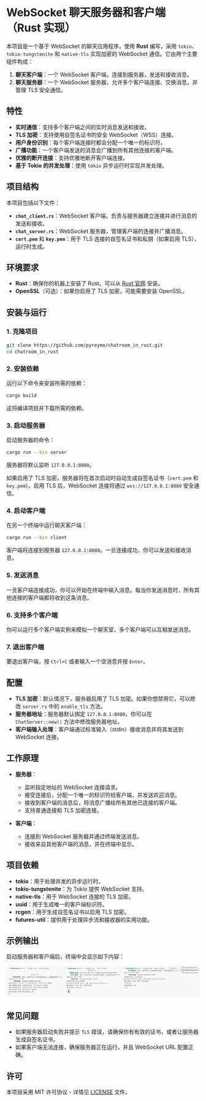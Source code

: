 # WebSocket 聊天服务器和客户端（Rust 实现）

本项目是一个基于 WebSocket 的聊天应用程序，使用 **Rust** 编写，采用 `tokio`、`tokio-tungstenite` 和 `native-tls` 实现加密的 WebSocket 通信。它由两个主要组件构成：

1. **聊天客户端**：一个 WebSocket 客户端，连接到服务器，发送和接收消息。
2. **聊天服务器**：一个 WebSocket 服务器，允许多个客户端连接、交换消息，并管理 TLS 安全通信。

## 特性

- **实时通信**：支持多个客户端之间的实时消息发送和接收。
- **TLS 加密**：支持使用自签名证书的安全 WebSocket（WSS）连接。
- **用户身份识别**：每个客户端连接时都会分配一个唯一的标识符。
- **广播功能**：一个客户端发送的消息会广播到所有其他连接的客户端。
- **优雅的断开连接**：支持优雅地断开客户端连接。
- **基于 Tokio 的并发处理**：使用 `tokio` 异步运行时实现并发处理。

## 项目结构

本项目包括以下文件：

- **`chat_client.rs`**：WebSocket 客户端，负责与服务器建立连接并进行消息的发送和接收。
- **`chat_server.rs`**：WebSocket 服务器，管理客户端的连接并广播消息。
- **`cert.pem`** 和 **`key.pem`**：用于 TLS 连接的自签名证书和私钥（如果启用 TLS），运行时生成。

## 环境要求

- **Rust**：确保你的机器上安装了 Rust。可以从 [Rust 官网](https://www.rust-lang.org/tools/install) 安装。
- **OpenSSL**（可选）：如果你启用了 TLS 加密，可能需要安装 OpenSSL。

## 安装与运行

### 1. 克隆项目

```bash
git clone https://github.com/pyreymo/chatroom_in_rust.git
cd chatroom_in_rust
```

### 2. 安装依赖

运行以下命令来安装所需的依赖：

```bash
cargo build
```

这将编译项目并下载所需的依赖。

### 3. 启动服务器

启动服务器的命令：

```bash
cargo run --bin server
```

服务器将默认监听 `127.0.0.1:8080`。

如果启用了 TLS 加密，服务器将在首次启动时自动生成自签名证书（`cert.pem` 和 `key.pem`）。启用 TLS 后，WebSocket 连接将通过 `wss://127.0.0.1:8080` 安全通信。

### 4. 启动客户端

在另一个终端中运行聊天客户端：

```bash
cargo run --bin client
```

客户端将连接到服务器 `127.0.0.1:8080`。一旦连接成功，你可以发送和接收消息。

### 5. 发送消息

一旦客户端连接成功，你可以开始在终端中输入消息。每当你发送消息时，所有其他连接的客户端都将收到这条消息。

### 6. 支持多个客户端

你可以运行多个客户端实例来模拟一个聊天室，多个客户端可以互相发送消息。

### 7. 退出客户端

要退出客户端，按 `Ctrl+C` 或者输入一个空消息并按 `Enter`。

## 配置

- **TLS 加密**：默认情况下，服务器启用了 TLS 加密。如果你想禁用它，可以修改 `server.rs` 中的 `enable_tls` 方法。
- **服务器地址**：服务器默认绑定 `127.0.0.1:8080`，你可以在 `ChatServer::new()` 方法中修改服务器地址。
- **客户端输入处理**：客户端通过标准输入（stdin）接收消息并将其发送到 WebSocket 连接。

## 工作原理

- **服务器**：
    - 监听指定地址的 WebSocket 连接请求。
    - 接受连接后，分配一个唯一的标识符给客户端，并发送欢迎消息。
    - 接收到客户端的消息后，将消息广播给所有其他已连接的客户端。
    - 支持普通连接和 TLS 加密连接。
  
- **客户端**：
    - 连接到 WebSocket 服务器并通过终端发送消息。
    - 接收来自其他客户端的消息，并在终端中显示。

## 项目依赖

- **tokio**：用于处理并发的异步运行时。
- **tokio-tungstenite**：为 Tokio 提供 WebSocket 支持。
- **native-tls**：用于 WebSocket 连接的 TLS 加密。
- **uuid**：用于生成唯一的客户端标识符。
- **rcgen**：用于生成自签名证书以启用 TLS 加密。
- **futures-util**：提供用于处理异步流和接收器的实用功能。

## 示例输出

启动服务器和客户端后，终端中会显示如下内容：

![演示内容](image.png)

## 常见问题

- 如果服务器启动失败并提示 `TLS` 错误，请确保你有有效的证书，或者让服务器生成自签名证书。
- 如果客户端无法连接，确保服务器正在运行，并且 WebSocket URL 配置正确。

## 许可

本项目采用 MIT 许可协议 - 详情见 [LICENSE](LICENSE) 文件。

